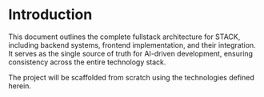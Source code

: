 # **Introduction**

This document outlines the complete fullstack architecture for STACK, including backend systems, frontend implementation, and their integration. It serves as the single source of truth for AI-driven development, ensuring consistency across the entire technology stack.

The project will be scaffolded from scratch using the technologies defined herein.
